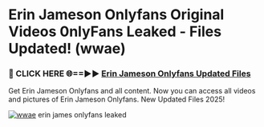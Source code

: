 # Erin Jameson Onlyfans Original Videos 0nlyFans Leaked - Files Updated! (wwae)

<h3>🔴 CLICK HERE 🌐==►► <a href="https://tinyurl.com/2jnfzry5" rel="nofollow">Erin Jameson Onlyfans Updated Files</a></h3>

Get Erin Jameson Onlyfans and all content. Now you can access all videos and pictures of Erin Jameson Onlyfans. New Updated Files 2025!

[![wwae](https://i.imgur.com/GyGTBgg.gif)](https://tinyurl.com/2jnfzry5)
erin james onlyfans leaked